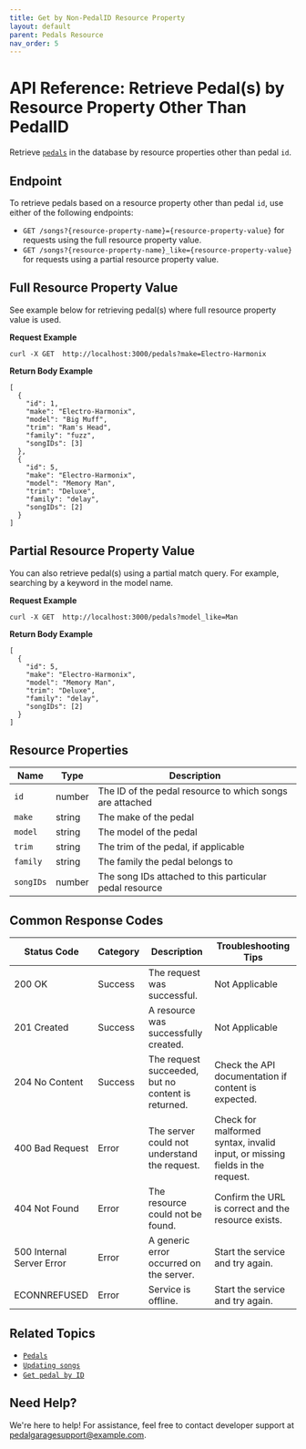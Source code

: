 ```yaml
---
title: Get by Non-PedalID Resource Property
layout: default
parent: Pedals Resource
nav_order: 5
---
```


# API Reference: Retrieve Pedal(s) by Resource Property Other Than PedalID

Retrieve [`pedals`](pg-resource-pedals.md) in the database by resource properties other than pedal `id`.

## Endpoint

To retrieve pedals based on a resource property other than pedal `id`, use either of the following endpoints:

* `GET /songs?{resource-property-name}={resource-property-value}` for requests using the full resource property value.
* `GET /songs?{resource-property-name}_like={resource-property-value}` for requests using a partial resource property value.

## Full Resource Property Value

See example below for retrieving pedal(s) where full resource property value is used.

**Request Example**

```shell
curl -X GET  http://localhost:3000/pedals?make=Electro-Harmonix
```

**Return Body Example**

```shell
[
  {
    "id": 1,
    "make": "Electro-Harmonix",
    "model": "Big Muff",
    "trim": "Ram's Head",
    "family": "fuzz",
    "songIDs": [3]
  },
  {
    "id": 5,
    "make": "Electro-Harmonix",
    "model": "Memory Man",
    "trim": "Deluxe",
    "family": "delay",
    "songIDs": [2]
  }
]
```

## Partial Resource Property Value

You can also retrieve pedal(s) using a partial match query. For example, searching by a keyword in the model name.

**Request Example**

```shell
curl -X GET  http://localhost:3000/pedals?model_like=Man
```

**Return Body Example**

```shell
[
  {
    "id": 5,
    "make": "Electro-Harmonix",
    "model": "Memory Man",
    "trim": "Deluxe",
    "family": "delay",
    "songIDs": [2]
  }
]
```

## Resource Properties

| Name | Type | Description |
| ------------- | ----------- | ----------- |
| `id` | number | The ID of the pedal resource to which songs are attached |
| `make` | string | The make of the pedal |
| `model` | string | The model of the pedal |
| `trim` | string | The trim of the pedal, if applicable |
| `family` | string | The family the pedal belongs to |
| `songIDs` | number | The song IDs attached to this particular pedal resource |

## Common Response Codes

| Status Code      | Category       | Description | Troubleshooting Tips |
|------------------|----------------|-------------|----------------------|
| 200 OK           | Success        | The request was successful. | Not Applicable |
| 201 Created      | Success        | A resource was successfully created. | Not Applicable |
| 204 No Content   | Success        | The request succeeded, but no content is returned. | Check the API documentation if content is expected. |
| 400 Bad Request  | Error   | The server could not understand the request. | Check for malformed syntax, invalid input, or missing fields in the request. |
| 404 Not Found    | Error   | The resource could not be found. | Confirm the URL is correct and the resource exists. |
| 500 Internal Server Error | Error | A generic error occurred on the server. | Start the service and try again. |
| ECONNREFUSED | Error | Service is offline. | Start the service and try again. |

## Related Topics

* [`Pedals`](pg-resource-pedals.md)
* [`Updating songs`](pg-reference-updating-songs.md)
* [`Get pedal by ID`](pg-reference-get-pedal-by-id.md)

## Need Help?

We're here to help! For assistance, feel free to contact developer support at pedalgaragesupport@example.com.